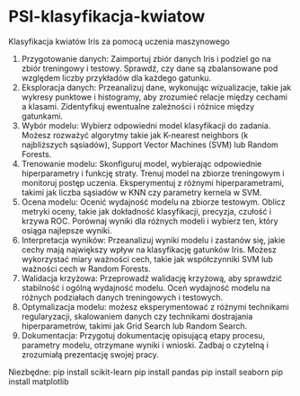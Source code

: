 # PSI-klasyfikacja-kwiatow
Klasyfikacja kwiatów Iris za pomocą uczenia maszynowego

1.	Przygotowanie danych: Zaimportuj zbiór danych Iris i podziel go na zbiór treningowy i testowy. Sprawdź, czy dane są zbalansowane pod względem liczby przykładów dla każdego gatunku.
2.	Eksploracja danych: Przeanalizuj dane, wykonując wizualizacje, takie jak wykresy punktowe i histogramy, aby zrozumieć relacje między cechami a klasami. Zidentyfikuj ewentualne zależności i różnice między gatunkami.
3.	Wybór modelu: Wybierz odpowiedni model klasyfikacji do zadania. Możesz rozważyć algorytmy takie jak K-nearest neighbors (k najbliższych sąsiadów), Support Vector Machines (SVM) lub Random Forests.
4.	Trenowanie modelu: Skonfiguruj model, wybierając odpowiednie hiperparametry i funkcję straty. Trenuj model na zbiorze treningowym i monitoruj postęp uczenia. Eksperymentuj z różnymi hiperparametrami, takimi jak liczba sąsiadów w KNN czy parametry kernela w SVM.
5.	Ocena modelu: Ocenić wydajność modelu na zbiorze testowym. Oblicz metryki oceny, takie jak dokładność klasyfikacji, precyzja, czułość i krzywa ROC. Porównaj wyniki dla różnych modeli i wybierz ten, który osiąga najlepsze wyniki.
6.	Interpretacja wyników: Przeanalizuj wyniki modelu i zastanów się, jakie cechy mają największy wpływ na klasyfikację gatunków Iris. Możesz wykorzystać miary ważności cech, takie jak współczynniki SVM lub ważności cech w Random Forests.
7.	Walidacja krzyżowa: Przeprowadź walidację krzyżową, aby sprawdzić stabilność i ogólną wydajność modelu. Oceń wydajność modelu na różnych podziałach danych treningowych i testowych.
8.	Optymalizacja modelu: możesz eksperymentować z różnymi technikami regularyzacji, skalowaniem danych czy technikami dostrajania hiperparametrów, takimi jak Grid Search lub Random Search.
9.	Dokumentacja: Przygotuj dokumentację opisującą etapy procesu, parametry modelu, otrzymane wyniki i wnioski. Zadbaj o czytelną i zrozumiałą prezentację swojej pracy.

Niezbędne:
pip install scikit-learn
pip install pandas
pip install seaborn
pip install matplotlib
